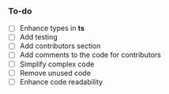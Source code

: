 ### To-do
- [ ] Enhance types in **ts**
- [ ] Add testing
- [ ] Add contributors section
- [ ] Add comments to the code for contributors
- [ ] Simplify complex code
- [ ] Remove unused code
- [ ] Enhance code readability
